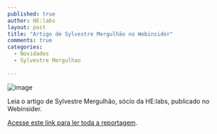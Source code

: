 ```yaml
---
published: true
author: HE:labs
layout: post
title: "Artigo de Sylvestre Mergulhão no Webinsider"
comments: true
categories:
  - Novidades
  - Sylvestre Mergulhao
   
---
```

![image](/blog/images/posts/2012-12-05/imprensamergulhao.jpg)

Leia o artigo de Sylvestre Mergulhão, sócio da HE:labs, publicado no Webinsider.

[Acesse este link para ler toda a reportagem](http://webinsider.uol.com.br/2012/12/05/mercado-2-0-invista-na-producao-agil-de-software/).
